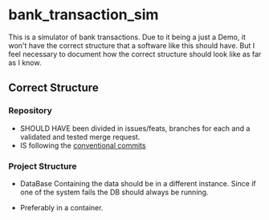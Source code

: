 # bank_transaction_sim

This is a simulator of bank transactions. Due to it being a just a Demo, it won't have the correct structure that a software like this should have. But I feel necessary to document how the correct structure should look like as far as I know.

## Correct Structure

### Repository

- SHOULD HAVE been divided in issues/feats, branches for each and a validated and tested merge request.
- IS following the [conventional commits](https://www.conventionalcommits.org/en/v1.0.0/)

### Project Structure

- DataBase Containing the data should be in a different instance. Since if one of the system fails the DB should always be running.

- Preferably in a container.